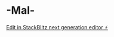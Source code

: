 # -Mal-

[Edit in StackBlitz next generation editor ⚡️](https://stackblitz.com/~/github.com/PMariusf/-Mal-)